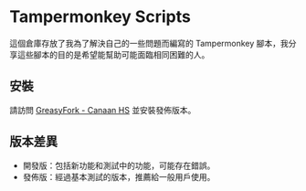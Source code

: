 # Tampermonkey Scripts

這個倉庫存放了我為了解決自己的一些問題而編寫的 Tampermonkey 腳本，我分享這些腳本的目的是希望能幫助可能面臨相同困難的人。

## 安裝

請訪問 [GreasyFork - Canaan HS](https://greasyfork.org/zh-TW/users/989635-canaan-hs) 並安裝發佈版本。

## 版本差異

- 開發版：包括新功能和測試中的功能，可能存在錯誤。
- 發佈版：經過基本測試的版本，推薦給一般用戶使用。